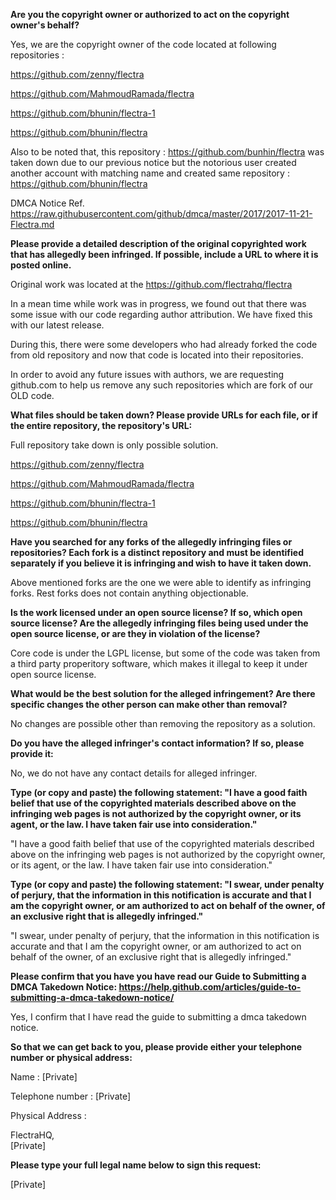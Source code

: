 **Are you the copyright owner or authorized to act on the copyright owner's behalf?**

Yes, we are the copyright owner of the code located at following repositories :

https://github.com/zenny/flectra

https://github.com/MahmoudRamada/flectra

https://github.com/bhunin/flectra-1

https://github.com/bhunin/flectra

Also to be noted that, this repository : https://github.com/bunhin/flectra was taken down due to our previous notice but the notorious user created another account with matching name and created same repository : https://github.com/bhunin/flectra

DMCA Notice Ref. https://raw.githubusercontent.com/github/dmca/master/2017/2017-11-21-Flectra.md

**Please provide a detailed description of the original copyrighted work that has allegedly been infringed. If possible, include a URL to where it is posted online.**

Original work was located at the https://github.com/flectrahq/flectra

In a mean time while work was in progress, we found out that there was some issue with our code regarding author attribution. We have fixed this with our latest release.

During this, there were some developers who had already forked the code from old repository and now that code is located into their repositories.

In order to avoid any future issues with authors, we are requesting github.com to help us remove any such repositories which are fork of our OLD code.

**What files should be taken down? Please provide URLs for each file, or if the entire repository, the repository's URL:**

Full repository take down is only possible solution.

https://github.com/zenny/flectra

https://github.com/MahmoudRamada/flectra

https://github.com/bhunin/flectra-1

https://github.com/bhunin/flectra

**Have you searched for any forks of the allegedly infringing files or repositories? Each fork is a distinct repository and must be identified separately if you believe it is infringing and wish to have it taken down.**

Above mentioned forks are the one we were able to identify as infringing forks. Rest forks does not contain anything objectionable.

**Is the work licensed under an open source license? If so, which open source license? Are the allegedly infringing files being used under the open source license, or are they in violation of the license?**

Core code is under the LGPL license, but some of the code was taken from a third party properitory software, which makes it illegal to keep it under open source license.

**What would be the best solution for the alleged infringement? Are there specific changes the other person can make other than removal?**

No changes are possible other than removing the repository as a solution.

**Do you have the alleged infringer's contact information? If so, please provide it:**

No, we do not have any contact details for alleged infringer.

**Type (or copy and paste) the following statement: "I have a good faith belief that use of the copyrighted materials described above on the infringing web pages is not authorized by the copyright owner, or its agent, or the law. I have taken fair use into consideration."**

"I have a good faith belief that use of the copyrighted materials described above on the infringing web pages is not authorized by the copyright owner, or its agent, or the law. I have taken fair use into consideration."

**Type (or copy and paste) the following statement: "I swear, under penalty of perjury, that the information in this notification is accurate and that I am the copyright owner, or am authorized to act on behalf of the owner, of an exclusive right that is allegedly infringed."**

"I swear, under penalty of perjury, that the information in this notification is accurate and that I am the copyright owner, or am authorized to act on behalf of the owner, of an exclusive right that is allegedly infringed."

**Please confirm that you have you have read our Guide to Submitting a DMCA Takedown Notice: https://help.github.com/articles/guide-to-submitting-a-dmca-takedown-notice/**

Yes, I confirm that I have read the guide to submitting a dmca takedown notice.

**So that we can get back to you, please provide either your telephone number or physical address:**

Name : [Private]

Telephone number : [Private]

Physical Address :

FlectraHQ,  
[Private]

**Please type your full legal name below to sign this request:**

[Private]
